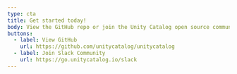 ```yaml
---
type: cta
title: Get started today!
body: View the GitHub repo or join the Unity Catalog open source community to view more information on the roadmap.
buttons:
  - label: View GitHub
    url: https://github.com/unitycatalog/unitycatalog
  - label: Join Slack Community
    url: https://go.unitycatalog.io/slack
---
```


